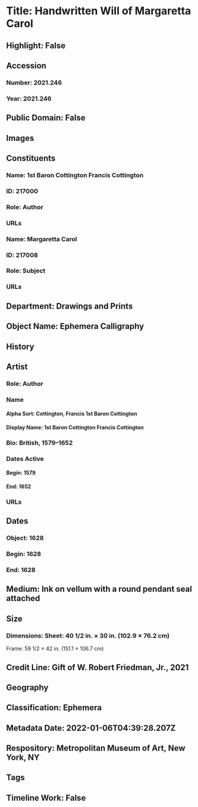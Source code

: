 # Title: Handwritten Will of Margaretta Carol
## Highlight: False
## Accession
### Number: 2021.246
### Year: 2021.246
## Public Domain: False
## Images
## Constituents
### Name: 1st Baron Cottington Francis Cottington
### ID: 217000
### Role: Author
### URLs
### Name: Margaretta Carol
### ID: 217008
### Role: Subject
### URLs
## Department: Drawings and Prints
## Object Name: Ephemera Calligraphy
## History
## Artist
### Role: Author
### Name
#### Alpha Sort: Cottington, Francis 1st Baron Cottington
#### Display Name: 1st Baron Cottington Francis Cottington
### Bio: British, 1579–1652
### Dates Active
#### Begin: 1579
#### End: 1652
### URLs
## Dates
### Object: 1628
### Begin: 1628
### End: 1628
## Medium: Ink on vellum with a round pendant seal attached
## Size
### Dimensions: Sheet: 40 1/2 in. × 30 in. (102.9 × 76.2 cm)
Frame: 59 1/2 × 42 in. (151.1 × 106.7 cm)
## Credit Line: Gift of W. Robert Friedman, Jr., 2021
## Geography
## Classification: Ephemera
## Metadata Date: 2022-01-06T04:39:28.207Z
## Respository: Metropolitan Museum of Art, New York, NY
## Tags
## Timeline Work: False